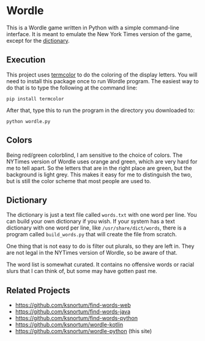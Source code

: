 # Wordle

This is a Wordle game written in Python with a simple command-line interface.  It is meant to emulate the 
New York Times version of the game, except for the [dictionary](#dictionary).

## Execution

This project uses [termcolor](https://pypi.org/project/termcolor/) to do the coloring of the display letters.  You
will need to install this package once to run Wordle program.  The easiest way to do that is to type the following at the
command line:

    pip install termcolor

After that, type this to run the program in the directory you downloaded to:

    python wordle.py

## Colors

Being red/green colorblind, I am sensitive to the choice of colors.  The NYTimes version of Wordle uses orange and
green, which are very hard for me to tell apart.  So the letters that are in the right place are green, but
the background is light grey.  This makes it easy for me to distinguish the two, but is still the color scheme that most people are used to. 

## Dictionary

The dictionary is just a text file called `words.txt` with one word per line.
You can build your own dictionary if you wish.  If your system has a text dictionary with one word per line, like
`/usr/share/dict/words`, there is a program called `build_words.py` that will create the
file from scratch.

One thing that is not easy to do is filter out plurals, so they are left in.  They are not legal in the NYTimes
version of Wordle, so be aware of that.

The word list is somewhat curated.  It contains no offensive words or racial slurs that I can think of, but some may
have gotten past me.

## Related Projects
* https://github.com/ksnortum/find-words-web
* https://github.com/ksnortum/find-words-java
* https://github.com/ksnortum/find-words-python
* https://github.com/ksnortum/wordle-kotlin
* https://github.com/ksnortum/wordle-python (this site)
